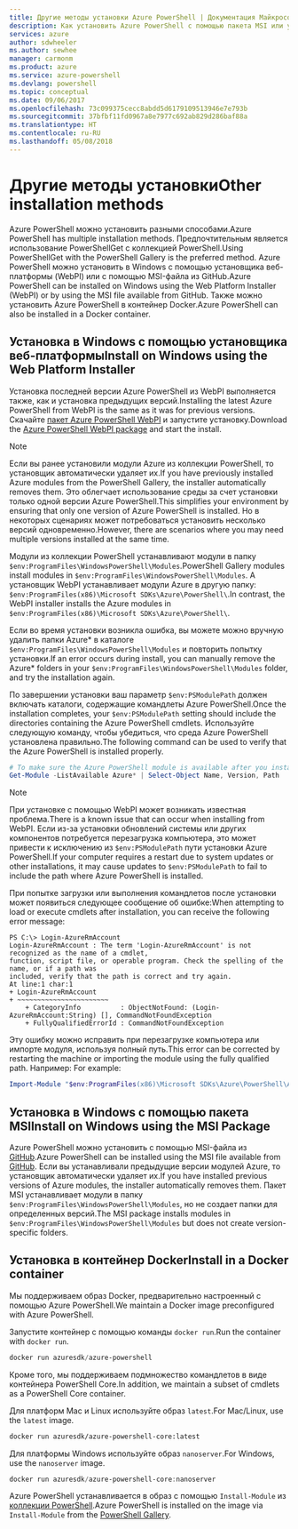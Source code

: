 ```yaml
---
title: Другие методы установки Azure PowerShell | Документация Майкрософт
description: Как установить Azure PowerShell с помощью пакета MSI или установщика веб-платформы.
services: azure
author: sdwheeler
ms.author: sewhee
manager: carmonm
ms.product: azure
ms.service: azure-powershell
ms.devlang: powershell
ms.topic: conceptual
ms.date: 09/06/2017
ms.openlocfilehash: 73c099375cecc8abdd5d6179109513946e7e793b
ms.sourcegitcommit: 37bfbf11fd0967a8e7977c692ab829d286baf88a
ms.translationtype: HT
ms.contentlocale: ru-RU
ms.lasthandoff: 05/08/2018
---
```

# <a name="other-installation-methods"></a><span data-ttu-id="3fa74-103">Другие методы установки</span><span class="sxs-lookup"><span data-stu-id="3fa74-103">Other installation methods</span></span>

<span data-ttu-id="3fa74-104">Azure PowerShell можно установить разными способами.</span><span class="sxs-lookup"><span data-stu-id="3fa74-104">Azure PowerShell has multiple installation methods.</span></span> <span data-ttu-id="3fa74-105">Предпочтительным является использование PowerShellGet с коллекцией PowerShell.</span><span class="sxs-lookup"><span data-stu-id="3fa74-105">Using PowerShellGet with the PowerShell Gallery is the preferred method.</span></span> <span data-ttu-id="3fa74-106">Azure PowerShell можно установить в Windows с помощью установщика веб-платформы (WebPI) или с помощью MSI-файла из GitHub.</span><span class="sxs-lookup"><span data-stu-id="3fa74-106">Azure PowerShell can be installed on Windows using the Web Platform Installer (WebPI) or by using the MSI file available from GitHub.</span></span> <span data-ttu-id="3fa74-107">Также можно установить Azure PowerShell в контейнер Docker.</span><span class="sxs-lookup"><span data-stu-id="3fa74-107">Azure PowerShell can also be installed in a Docker container.</span></span>

## <a name="install-on-windows-using-the-web-platform-installer"></a><span data-ttu-id="3fa74-108">Установка в Windows с помощью установщика веб-платформы</span><span class="sxs-lookup"><span data-stu-id="3fa74-108">Install on Windows using the Web Platform Installer</span></span>

<span data-ttu-id="3fa74-109">Установка последней версии Azure PowerShell из WebPI выполняется также, как и установка предыдущих версий.</span><span class="sxs-lookup"><span data-stu-id="3fa74-109">Installing the latest Azure PowerShell from WebPI is the same as it was for previous versions.</span></span>
<span data-ttu-id="3fa74-110">Скачайте [пакет Azure PowerShell WebPI](http://aka.ms/webpi-azps) и запустите установку.</span><span class="sxs-lookup"><span data-stu-id="3fa74-110">Download the [Azure PowerShell WebPI package](http://aka.ms/webpi-azps) and start the install.</span></span>

> [!NOTE]
> <span data-ttu-id="3fa74-111">Если вы ранее установили модули Azure из коллекции PowerShell, то установщик автоматически удаляет их.</span><span class="sxs-lookup"><span data-stu-id="3fa74-111">If you have previously installed Azure modules from the PowerShell Gallery, the installer automatically removes them.</span></span> <span data-ttu-id="3fa74-112">Это облегчает использование среды за счет установки только одной версии Azure PowerShell.</span><span class="sxs-lookup"><span data-stu-id="3fa74-112">This simplifies your environment by ensuring that only one version of Azure PowerShell is installed.</span></span> <span data-ttu-id="3fa74-113">Но в некоторых сценариях может потребоваться установить несколько версий одновременно.</span><span class="sxs-lookup"><span data-stu-id="3fa74-113">However, there are scenarios where you may need multiple versions installed at the same time.</span></span>
>
> <span data-ttu-id="3fa74-114">Модули из коллекции PowerShell устанавливают модули в папку `$env:ProgramFiles\WindowsPowerShell\Modules`.</span><span class="sxs-lookup"><span data-stu-id="3fa74-114">PowerShell Gallery modules install modules in `$env:ProgramFiles\WindowsPowerShell\Modules`.</span></span> <span data-ttu-id="3fa74-115">А установщик WebPI устанавливает модули Azure в другую папку: `$env:ProgramFiles(x86)\Microsoft SDKs\Azure\PowerShell\`.</span><span class="sxs-lookup"><span data-stu-id="3fa74-115">In contrast, the WebPI installer installs the Azure modules in `$env:ProgramFiles(x86)\Microsoft SDKs\Azure\PowerShell\`.</span></span>
>
> <span data-ttu-id="3fa74-116">Если во время установки возникла ошибка, вы можете можно вручную удалить папки Azure\* в каталоге `$env:ProgramFiles\WindowsPowerShell\Modules` и повторить попытку установки.</span><span class="sxs-lookup"><span data-stu-id="3fa74-116">If an error occurs during install, you can manually remove the Azure\* folders in your `$env:ProgramFiles\WindowsPowerShell\Modules` folder, and try the installation again.</span></span>

<span data-ttu-id="3fa74-117">По завершении установки ваш параметр `$env:PSModulePath` должен включать каталоги, содержащие командлеты Azure PowerShell.</span><span class="sxs-lookup"><span data-stu-id="3fa74-117">Once the installation completes, your `$env:PSModulePath` setting should include the directories containing the Azure PowerShell cmdlets.</span></span> <span data-ttu-id="3fa74-118">Используйте следующую команду, чтобы убедиться, что среда Azure PowerShell установлена правильно.</span><span class="sxs-lookup"><span data-stu-id="3fa74-118">The following command can be used to verify that the Azure PowerShell is installed properly.</span></span>

```powershell
# To make sure the Azure PowerShell module is available after you install
Get-Module -ListAvailable Azure* | Select-Object Name, Version, Path
```

> [!NOTE]
> <span data-ttu-id="3fa74-119">При установке с помощью WebPI может возникать известная проблема.</span><span class="sxs-lookup"><span data-stu-id="3fa74-119">There is a known issue that can occur when installing from WebPI.</span></span> <span data-ttu-id="3fa74-120">Если из-за установки обновлений системы или других компонентов потребуется перезагрузка компьютера, это может привести к исключению из `$env:PSModulePath` пути установки Azure PowerShell.</span><span class="sxs-lookup"><span data-stu-id="3fa74-120">If your computer requires a restart due to system updates or other installations, it may cause updates to `$env:PSModulePath` to fail to include the path where Azure PowerShell is installed.</span></span>

<span data-ttu-id="3fa74-121">При попытке загрузки или выполнения командлетов после установки может появиться следующее сообщение об ошибке:</span><span class="sxs-lookup"><span data-stu-id="3fa74-121">When attempting to load or execute cmdlets after installation, you can receive the following error message:</span></span>

```
PS C:\> Login-AzureRmAccount
Login-AzureRmAccount : The term 'Login-AzureRmAccount' is not recognized as the name of a cmdlet,
function, script file, or operable program. Check the spelling of the name, or if a path was
included, verify that the path is correct and try again.
At line:1 char:1
+ Login-AzureRmAccount
+ ~~~~~~~~~~~~~~~~~~~~~~~
    + CategoryInfo          : ObjectNotFound: (Login-AzureRmAccount:String) [], CommandNotFoundException
    + FullyQualifiedErrorId : CommandNotFoundException
```

<span data-ttu-id="3fa74-122">Эту ошибку можно исправить при перезагрузке компьютера или импорте модуля, используя полный путь.</span><span class="sxs-lookup"><span data-stu-id="3fa74-122">This error can be corrected by restarting the machine or importing the module using the fully qualified path.</span></span> <span data-ttu-id="3fa74-123">Например: </span><span class="sxs-lookup"><span data-stu-id="3fa74-123">For example:</span></span>

```powershell
Import-Module "$env:ProgramFiles(x86)\Microsoft SDKs\Azure\PowerShell\AzureRM.psd1"
```

## <a name="install-on-windows-using-the-msi-package"></a><span data-ttu-id="3fa74-124">Установка в Windows с помощью пакета MSI</span><span class="sxs-lookup"><span data-stu-id="3fa74-124">Install on Windows using the MSI Package</span></span>

<span data-ttu-id="3fa74-125">Azure PowerShell можно установить с помощью MSI-файла из [GitHub](https://github.com/Azure/azure-powershell/releases/latest).</span><span class="sxs-lookup"><span data-stu-id="3fa74-125">Azure PowerShell can be installed using the MSI file available from [GitHub](https://github.com/Azure/azure-powershell/releases/latest).</span></span> <span data-ttu-id="3fa74-126">Если вы устанавливали предыдущие версии модулей Azure, то установщик автоматически удаляет их.</span><span class="sxs-lookup"><span data-stu-id="3fa74-126">If you have installed previous versions of Azure modules, the installer automatically removes them.</span></span> <span data-ttu-id="3fa74-127">Пакет MSI устанавливает модули в папку `$env:ProgramFiles\WindowsPowerShell\Modules`, но не создает папки для определенных версий.</span><span class="sxs-lookup"><span data-stu-id="3fa74-127">The MSI package installs modules in `$env:ProgramFiles\WindowsPowerShell\Modules` but does not create version-specific folders.</span></span>

## <a name="install-in-a-docker-container"></a><span data-ttu-id="3fa74-128">Установка в контейнер Docker</span><span class="sxs-lookup"><span data-stu-id="3fa74-128">Install in a Docker container</span></span>

<span data-ttu-id="3fa74-129">Мы поддерживаем образ Docker, предварительно настроенный с помощью Azure PowerShell.</span><span class="sxs-lookup"><span data-stu-id="3fa74-129">We maintain a Docker image preconfigured with Azure PowerShell.</span></span>

<span data-ttu-id="3fa74-130">Запустите контейнер с помощью команды `docker run`.</span><span class="sxs-lookup"><span data-stu-id="3fa74-130">Run the container with `docker run`.</span></span>

```powershell
docker run azuresdk/azure-powershell
```

<span data-ttu-id="3fa74-131">Кроме того, мы поддерживаем подмножество командлетов в виде контейнера PowerShell Core.</span><span class="sxs-lookup"><span data-stu-id="3fa74-131">In addition, we maintain a subset of cmdlets as a PowerShell Core container.</span></span>

<span data-ttu-id="3fa74-132">Для платформ Mac и Linux используйте образ `latest`.</span><span class="sxs-lookup"><span data-stu-id="3fa74-132">For Mac/Linux, use the `latest` image.</span></span>

```bash
docker run azuresdk/azure-powershell-core:latest
```

<span data-ttu-id="3fa74-133">Для платформы Windows используйте образ `nanoserver`.</span><span class="sxs-lookup"><span data-stu-id="3fa74-133">For Windows, use the `nanoserver` image.</span></span>

```powershell
docker run azuresdk/azure-powershell-core:nanoserver
```

<span data-ttu-id="3fa74-134">Azure PowerShell устанавливается в образ с помощью `Install-Module` из [коллекции PowerShell](https://www.powershellgallery.com/).</span><span class="sxs-lookup"><span data-stu-id="3fa74-134">Azure PowerShell is installed on the image via `Install-Module` from the [PowerShell Gallery](https://www.powershellgallery.com/).</span></span>